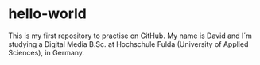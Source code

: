 # hello-world
This is my first repository to practise on GitHub.
My name is David and I´m studying a Digital Media B.Sc. at Hochschule Fulda (University of Applied Sciences), in Germany.
